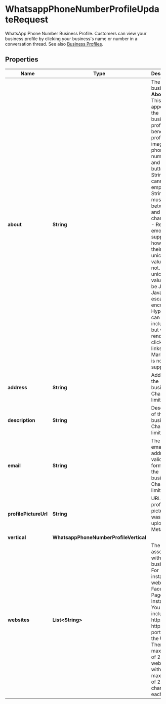 

# WhatsappPhoneNumberProfileUpdateRequest

WhatsApp Phone Number Business Profile. Customers can view your business profile by clicking your business's name or number in a conversation thread. See also [Business Profiles](https://developers.facebook.com/docs/whatsapp/cloud-api/reference/business-profiles).

## Properties

| Name | Type | Description | Notes |
|------------ | ------------- | ------------- | -------------|
|**about** | **String** | The business&#39;s **About** text. This text appears in the business&#39;s profile, beneath its profile image, phone number, and contact buttons. - String cannot be empty. - Strings must be between 1 and 139 characters. - Rendered emojis are supported however their unicode values are not. Emoji unicode values must be Java- or JavaScript-escape encoded. - Hyperlinks can be included but will not render as clickable links. - Markdown is not supported. |  [optional] |
|**address** | **String** | Address of the business. Character limit 256. |  [optional] |
|**description** | **String** | Description of the business. Character limit 512. |  [optional] |
|**email** | **String** | The contact email address (in valid email format) of the business. Character limit 128. |  [optional] |
|**profilePictureUrl** | **String** | URL of the profile picture that was uploaded to Meta. |  [optional] |
|**vertical** | **WhatsappPhoneNumberProfileVertical** |  |  [optional] |
|**websites** | **List&lt;String&gt;** | The URLs associated with the business. For instance, a website, Facebook Page, or Instagram. You must include the http:// or https:// portion of the URL. There is a maximum of 2 websites with a maximum of 256 characters each. |  [optional] |



